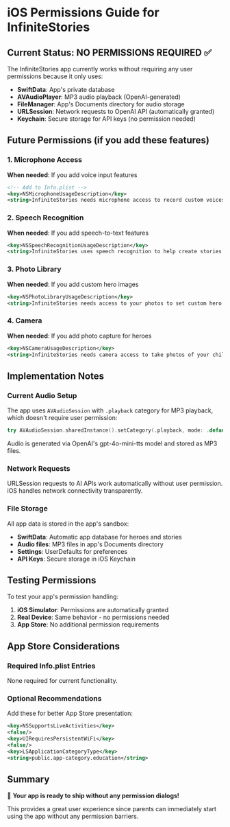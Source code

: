 # iOS Permissions Guide for InfiniteStories

## Current Status: NO PERMISSIONS REQUIRED ✅

The InfiniteStories app currently works without requiring any user permissions because it only uses:

- **SwiftData**: App's private database
- **AVAudioPlayer**: MP3 audio playback (OpenAI-generated)
- **FileManager**: App's Documents directory for audio storage
- **URLSession**: Network requests to OpenAI API (automatically granted)
- **Keychain**: Secure storage for API keys (no permission needed)

## Future Permissions (if you add these features)

### 1. Microphone Access
**When needed**: If you add voice input features
```xml
<!-- Add to Info.plist -->
<key>NSMicrophoneUsageDescription</key>
<string>InfiniteStories needs microphone access to record custom voices for stories.</string>
```

### 2. Speech Recognition
**When needed**: If you add speech-to-text features
```xml
<key>NSSpeechRecognitionUsageDescription</key>
<string>InfiniteStories uses speech recognition to help create stories from voice input.</string>
```

### 3. Photo Library
**When needed**: If you add custom hero images
```xml
<key>NSPhotoLibraryUsageDescription</key>
<string>InfiniteStories needs access to your photos to set custom hero images.</string>
```

### 4. Camera
**When needed**: If you add photo capture for heroes
```xml
<key>NSCameraUsageDescription</key>
<string>InfiniteStories needs camera access to take photos of your child's drawings for heroes.</string>
```

## Implementation Notes

### Current Audio Setup
The app uses `AVAudioSession` with `.playback` category for MP3 playback, which doesn't require user permission:

```swift
try AVAudioSession.sharedInstance().setCategory(.playback, mode: .default)
```

Audio is generated via OpenAI's gpt-4o-mini-tts model and stored as MP3 files.

### Network Requests
URLSession requests to AI APIs work automatically without user permission. iOS handles network connectivity transparently.

### File Storage
All app data is stored in the app's sandbox:
- **SwiftData**: Automatic app database for heroes and stories
- **Audio files**: MP3 files in app's Documents directory
- **Settings**: UserDefaults for preferences
- **API Keys**: Secure storage in iOS Keychain

## Testing Permissions

To test your app's permission handling:

1. **iOS Simulator**: Permissions are automatically granted
2. **Real Device**: Same behavior - no permissions needed
3. **App Store**: No additional permission requirements

## App Store Considerations

### Required Info.plist Entries
None required for current functionality.

### Optional Recommendations
Add these for better App Store presentation:

```xml
<key>NSSupportsLiveActivities</key>
<false/>
<key>UIRequiresPersistentWiFi</key>
<false/>
<key>LSApplicationCategoryType</key>
<string>public.app-category.education</string>
```

## Summary

🎉 **Your app is ready to ship without any permission dialogs!** 

This provides a great user experience since parents can immediately start using the app without any permission barriers.
